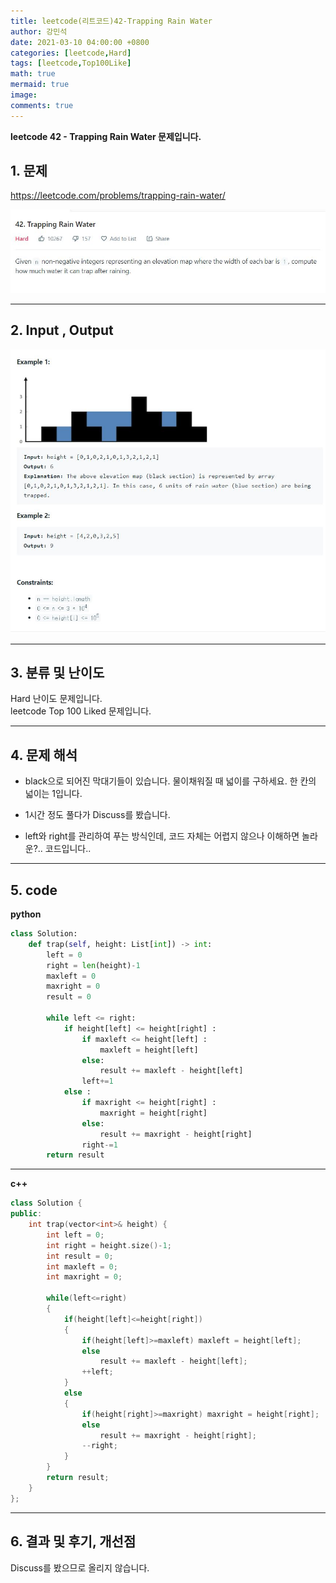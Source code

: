 ```yaml
---
title: leetcode(리트코드)42-Trapping Rain Water
author: 강민석
date: 2021-03-10 04:00:00 +0800
categories: [leetcode,Hard]
tags: [leetcode,Top100Like]
math: true
mermaid: true
image: 
comments: true
---
```


**leetcode 42 - Trapping Rain Water 문제입니다.**

## 1. 문제
<https://leetcode.com/problems/trapping-rain-water/>  

![](/assets/img/sample/leetcode/42/Problem.JPG)

-----  

## 2. Input , Output

![](/assets/img/sample/leetcode/42/input.JPG)  

-----  

## 3. 분류 및 난이도

Hard 난이도 문제입니다.  
leetcode Top 100 Liked 문제입니다.  


-----  

## 4. 문제 해석

- black으로 되어진 막대기들이 있습니다. 물이채워질 때 넓이를 구하세요. 한 칸의 넓이는 1입니다.

- 1시간 정도 풀다가 Discuss를 봤습니다.
- left와 right를 관리하여 푸는 방식인데, 코드 자체는 어렵지 않으나 이해하면 놀라운?.. 코드입니다..

-----  

## 5. code

**python**

```python
class Solution:
    def trap(self, height: List[int]) -> int:
        left = 0
        right = len(height)-1
        maxleft = 0
        maxright = 0
        result = 0
        
        while left <= right:
            if height[left] <= height[right] :
                if maxleft <= height[left] : 
                    maxleft = height[left]
                else:
                    result += maxleft - height[left]
                left+=1
            else :
                if maxright <= height[right] : 
                    maxright = height[right]
                else:
                    result += maxright - height[right]
                right-=1
        return result
```

-----

**c++**

```c++
class Solution {
public:
    int trap(vector<int>& height) {
        int left = 0;
        int right = height.size()-1;
        int result = 0;
        int maxleft = 0;
        int maxright = 0;
        
        while(left<=right)
        {
            if(height[left]<=height[right])
            {
                if(height[left]>=maxleft) maxleft = height[left];
                else
                    result += maxleft - height[left];
                ++left;
            }
            else
            {
                if(height[right]>=maxright) maxright = height[right];
                else
                    result += maxright - height[right];
                --right;
            }
        }
        return result;
    }
};
```

-----

## 6. 결과 및 후기, 개선점

Discuss를 봤으므로 올리지 않습니다.